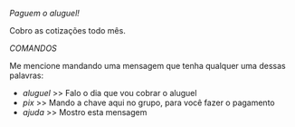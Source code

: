 *Paguem o aluguel!*

Cobro as cotizações todo mês. 

*COMANDOS*

Me mencione mandando uma mensagem que tenha qualquer uma dessas palavras:

- *aluguel* >> Falo o dia que vou cobrar o aluguel
- *pix* >> Mando a chave aqui no grupo, para você fazer o pagamento
- *ajuda* >> Mostro esta mensagem